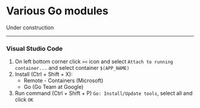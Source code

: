 # Various Go modules
Under construction

--------  

### Visual Studio Code
1. On left bottom corner click `><` icon and select `Attach to running container...` and select container `$(APP_NAME)`
2. Install (Ctrl + Shift + X): 
    - Remote - Containers (Microsoft)
    - Go (Go Team at Google)
3. Run command (Ctrl + Shift + P) `Go: Install/Update tools`, select all and click `OK`
